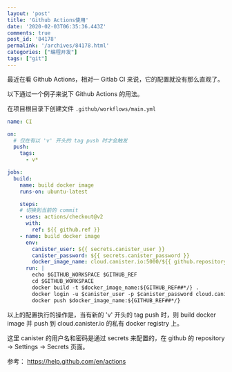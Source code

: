 ```yaml
---
layout: 'post'
title: 'Github Actions使用'
date: '2020-02-03T06:35:36.443Z'
comments: true
post_id: '84178'
permalink: '/archives/84178.html'
categories: ["编程开发"]
tags: ["git"]
---
```


最近在看 Github Actions，相对一 Gitlab CI 来说，它的配置就没有那么直观了。

以下通过一个例子来说下 Github Actions 的用法。

在项目根目录下创建文件 `.github/workflows/main.yml`

```yaml
name: CI

on:
  # 仅在有以 'v' 开头的 tag push 时才会触发
  push:
    tags:
      - v*

jobs:
  build:
    name: build docker image
    runs-on: ubuntu-latest

    steps:
    # 切换到当前的 commit
    - uses: actions/checkout@v2
      with:
        ref: ${{ github.ref }}
    - name: build docker image
      env:
        canister_user: ${{ secrets.canister_user }}
        canister_password: ${{ secrets.canister_password }}
        docker_image_name: cloud.canister.io:5000/${{ github.repository }}
      run: |
        echo $GITHUB_WORKSPACE $GITHUB_REF
        cd $GITHUB_WORKSPACE
        docker build -t $docker_image_name:${GITHUB_REF##*/} .
        docker login -u $canister_user -p $canister_password cloud.canister.io:5000
        docker push $docker_image_name:${GITHUB_REF##*/}
```

以上的配置执行的操作是，当有新的 'v' 开头的 tag push 时，则 build docker image 并 push 到 cloud.canister.io 的私有 docker registry 上。

这里 canister 的用户名和密码是通过 secrets 来配置的，在 github 的 repository -> Settings -> Secrets 页面。

参考： https://help.github.com/en/actions

